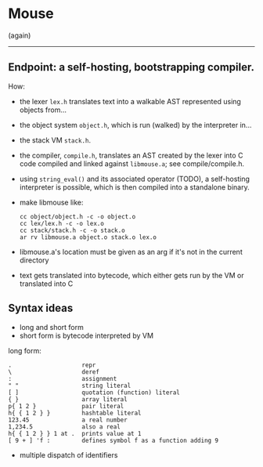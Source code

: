 # Mouse

(again)

---

## Endpoint: a self-hosting, bootstrapping compiler.

How:
* the lexer `lex.h` translates text into a walkable AST represented using objects from...
* the object system `object.h`, which is run (walked) by the interpreter in...
* the stack VM `stack.h`.
* the compiler, `compile.h`, translates an AST created by the lexer into C code compiled and linked against `libmouse.a`; see compile/compile.h.
* using `string_eval()` and its associated operator (TODO), a self-hosting interpreter is possible, which is then compiled into a standalone binary.
* make libmouse like:
  
  ```
  cc object/object.h -c -o object.o
  cc lex/lex.h -c -o lex.o
  cc stack/stack.h -c -o stack.o
  ar rv libmouse.a object.o stack.o lex.o
  ```
  
* libmouse.a's location must be given as an arg if it's not in the current directory
* text gets translated into bytecode, which either gets run by the VM or translated into C

## Syntax ideas

* long and short form
* short form is bytecode interpreted by VM

long form:

```
.                    repr
\                    deref
:                    assignment
" "                  string literal
[ ]                  quotation (function) literal
{ }                  array literal
p{ 1 2 }             pair literal
h{ { 1 2 } }         hashtable literal
123.45               a real number
1,234.5              also a real
h{ { 1 2 } } 1 at .  prints value at 1
[ 9 + ] 'f :         defines symbol f as a function adding 9
```

* multiple dispatch of identifiers
